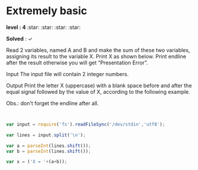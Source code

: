 # Extremely basic 

 <p> <strong> level : 4 </strong> :star: :star: :star: :star: </p>

**Solved** : ✓

<p> Read 2 variables, named A and B and make the sum of these two variables, assigning its result to the variable X. Print X as shown below. Print endline after the result otherwise you will get “Presentation Error”.

<!--
leia 2 variáveis , com o nome a e b e faça a soma das duas variáveis , colocando este resultado para a variavel x , imprima x com shown below , imprima o fim da linha depois o resultado otherwise voce vai pegar a presentação de erro . -->

Input
The input file will contain 2 integer numbers.

<!--
entrada 
a entrada do arquivo vai conter 2 números inteiros .-->

Output
Print the letter X (uppercase) with a blank space before and after the equal signal followed by the value of X, according to the following example.

<!--
Saida 
imprima a letra x ( maiusculo ) com um espaço em branco antes e depois o sinal de igual followed do valor de X , seguindo de acordo com o exemplo .
-->

Obs.: don't forget the endline after all.

<!--

Obs : Não esqueça o final da linha depois de tudo .

-->

```javascript 


var input = require('fs').readFileSync('/dev/stdin','utf8');

var lines = input.split('\n');

var a = parseInt(lines.shift());
var b = parseInt(lines.shift());

var x = ('X = '+(a+b));


```